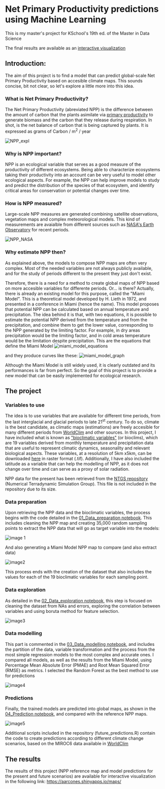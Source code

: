 # Net Primary Productivity predictions using Machine Learning

This is my master's project for KSchool's 19th ed. of the Master in Data Science

The final results are available as an [interactive visualization]( https://aarcones.shinyapps.io/maps/)

## Introduction:
The aim of this project is to find a model that can predict global-scale Net Primary Productivity based on accesible climate maps.
This sounds concise, bit not clear, so let's explore a little more into this idea.

### What is Net Primary Productivity?

The Net Primary Productivity (abreviated NPP) is the difference between the amount of carbon that the plants asimilate via [primary productivity](https://en.wikipedia.org/wiki/Primary_production) to generate biomass and the carbon that they release during respiration.
In shot, is the net balance of carbon that is being captured by plants. It is expressed as grams of Carbon / m<sup>2</sup> / year

![NPP_expl](https://lh3.googleusercontent.com/proxy/2EYjvKj0bKYXKdbKY1cdmm5aocirMLPhOehssOAWtJL30psLtpdtd6_JMyhpyH5ok0MGO8V6jtCf3799mB3jVUU)


### Why is NPP important?

NPP is an ecological variable that serves as a good measure of the productivity of different ecosystems. Being able to characterize ecosystems taking their productivity into an account can be very useful to model other ecological aspects. For example, the NPP can help improve models to study and predict the distribution of the species of that ecosystem, and identify critical areas for conservation or potential changes over time.

### How is NPP measured?

Large-scale NPP measures are generated combining satellite observations, vegetation maps and complex meteorological models. This kind of measurements are avaialble from different sources such as [NASA's Earth Observatory](https://earthobservatory.nasa.gov/global-maps/MOD17A2_M_PSN) for recent periods.

![NPP_NASA](https://eoimages.gsfc.nasa.gov/images/globalmaps/data/MOD17A2_M_PSN/MOD17A2_M_PSN_2000-02.JPEG)


### Why estimate NPP then?

As explained above, the models to compose NPP maps are often very complex. Most of the needed variables are not always publicly available, and for the study of periods different to the present they just don't exist.

Therefore, there is a need for a method to create global maps of NPP based on more accesible variables for differente periods.
Or... is there? Actually, there is already an existing model for this purpose, called the "Miami Model". This is a theoretical model developed by H. Lieth in 1972, and presented in a conference in Miami (hence the name). This model proposes that potential NPP can be calculated based on annual temperature and precipitation. The idea behind it is that, with two equations, it is possible to estimate the potential NPP derived from the temperature and from the precipitation, and combine them to get the lower value, corresponding to the NPP generated by the limiting factor. For example, in dry areas precipitation would be the limiting factor, and in cold areas temperature would be the limitation despite precipitation.
This are the equations that define the Miami Model
![miami_model_equations](https://wergosum.com/wp-content/uploads/2014/01/NPP_1a1b1c_transp.png)


and they produce curves like these:
![miami_model_graph](https://wergosum.com/wp-content/uploads/2014/01/miami-curves.png)

Although the Miami Model is still widely used, it is clearly outdated and its performances is far from perfect. So the goal of this project is to provide a new model that can be easily implemented for ecological research.

## The project

### Variables to use

The idea is to use variables that are available for different time periods, from the last interglacial and glacial periods to late 21<sup>st</sup> century.
To do so, climate is the best candidate, as climatic maps (estimations) are freely accesible for many different periods from [WorldClim](https://www.worldclim.org/) and other sources. In this project, I have included what is known as ["bioclimatic variables"](https://www.worldclim.org/data/bioclim.html) (or bioclims), which are 19 variables derived from monthly temperature and precipitation data that are useful to represent climatic dynamics, seasonality and relevant biological aspects.
These variables, at a resolution of 5km x5km, can be downloaded [here](https://biogeo.ucdavis.edu/data/worldclim/v2.1/base/wc2.1_2.5m_bio.zip) in raster format (.tif).
Additionally, I have also included the latitude as a variable that can help the modelling of NPP, as it does not change over time and can serve as a proxy of solar radiation.

NPP data for the present has been retrieved from the [NTGS repository](http://files.ntsg.umt.edu/data/NTSG_Products/MOD17/GeoTIFF/MOD17A3/) (Numerical Terradynamic Simulation Group). This file is not included in the repository due to its size.


### Data preparation

Upon retrieving the NPP data and the bioclimatic variables, the process begins with the code detailed in the [01_Data_preparation notebook](https://github.com/AngelArcones/Data_Science_TFM/blob/master/01_Data_preparation.ipynb).
This includes cleaning the NPP map and creating 35,000 random sampling points to extract the NPP data that will go as target variable into the models:

![image 1](https://github.com/AngelArcones/Data_Science_TFM/blob/master/Images/Image%2001.PNG)

And also generating a Miami Model NPP map to compare (and also extract data)

![image2](https://github.com/AngelArcones/Data_Science_TFM/blob/master/Images/Image%2002.PNG)

This process ends with the creation of the dataset that also includes the values for each of the 19 bioclimatic variables for each sampling point.

### Data exploration

As detailed in the [02_Data_exploration notebook](https://github.com/AngelArcones/Data_Science_TFM/blob/master/02_Data_exploration.ipynb), this step is focused on cleaning the dataset from NAs and errors, exploring the correlation between variables and using boruta method for feature selection.

![image3](https://github.com/AngelArcones/Data_Science_TFM/blob/master/Images/Image%2003.PNG)

### Data modelling

This part is commented in the [03_Data_modelling notebook](https://github.com/AngelArcones/Data_Science_TFM/blob/master/03_Data_modelling.ipynb), and includes the partition of the data, variable transformation and the process from the most simple regression models to the most complex and accurate ones.
I compared all models, as well as the results from the Miami Model, using Percentage Mean Absolute Error (PMAE) and Root Mean Squared Error (RMSE) as metrics. I selected the Random Forest as the best method to use for predictions

![image4](https://github.com/AngelArcones/Data_Science_TFM/blob/master/Images/Image%2004.PNG)


### Predictions

Finally, the trained models are predicted into global maps, as shown in the [04_Prediction notebook](https://github.com/AngelArcones/Data_Science_TFM/blob/master/04_Prediction.ipynb), and compared with the reference NPP maps.

![image5](https://github.com/AngelArcones/Data_Science_TFM/blob/master/Images/Image%2005.PNG)


Additional scripts included in the repository (future_predictions.R) contain the code to create predictions according to different climate change scenarios, based on the MIROC6 data available in [WorldClim](https://www.worldclim.org/data/cmip6/cmip6_clim2.5m.html)


## The results

The results of this project (NPP reference map and model predictions for the present and future scenarios) are available for interactive visualization in the following link:
 https://aarcones.shinyapps.io/maps/
